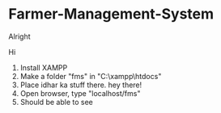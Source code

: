 ﻿# Farmer-Management-System
Alright

Hi
1) Install XAMPP
2) Make a folder "fms" in "C:\xampp\htdocs"
3) Place idhar ka stuff there. hey there!
4) Open browser, type "localhost/fms"
5) Should be able to see
